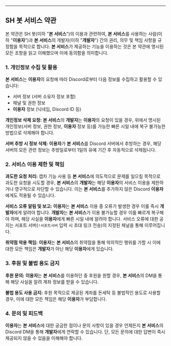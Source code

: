 ---

## SH 봇 서비스 약관

본 약관은 SH 봇(이하 "**본 서비스**")의 이용과 관련하여, **본 서비스**를 사용하는 사람(이하 "**이용자**")과 **본 서비스**의 개발자(이하 "**개발자**") 간의 권리, 의무 및 책임 사항을 규정함을 목적으로 합니다. **본 서비스**가 제공하는 기능을 이용하는 것은 본 약관에 명시된 모든 조항을 읽고 이해했으며 이에 동의함을 의미합니다.


### 1. 개인정보 수집 및 활용

**본 서비스**는 **이용자**의 요청에 따라 Discord로부터 다음 정보를 수집하고 활용할 수 있습니다:
* 서버 정보 (서버 소유자 정보 포함)
* 채널 및 권한 정보
* **이용자** 정보 (닉네임, Discord ID 등)

**개인정보 삭제 요청:** **본 서비스**의 **개발자**는 **이용자**의 요청이 있을 경우, 위에서 명시된 개인정보(서버 정보, 권한 정보, **이용자** 정보 등)를 가능한 빠른 시일 내에 복구 불가능한 방법으로 삭제해야 합니다.

**서버 추방 시 정보 삭제:** **이용자**가 **본 서비스**를 Discord 서버에서 추방하는 경우, 해당 서버의 모든 관련 정보는 추방일로부터 1일의 유예 기간 후 자동적으로 삭제됩니다.


### 2. 서비스 이용 제한 및 책임

**과도한 요청 처리:** 캡차 기능 사용 등 **본 서비스**에 의도적으로 문제를 일으킬 목적으로 과도한 요청을 시도할 경우, **본 서비스**의 **개발자**는 해당 **이용자**의 서비스 이용을 제한하거나 영구적으로 차단할 수 있습니다. 이는 **본 서비스**를 추가하지 않은 Discord **이용자**에게도 적용될 수 있습니다.

**서비스 오류 알림 및 보고:** **이용자**는 **본 서비스** 이용 중 오류가 발생한 경우 이를 즉시 **개발자**에게 알려야 합니다. **개발자**는 **본 서비스**가 이용 불가능할 경우 이를 빠르게 복구해야 하며, 해당 사실을 **이용자**에게 빠른 시일 내에 알려야 합니다. 서비스 오류에 대한 공지는 서포트 서버(`!서포트서버` 입력 시 초대 링크 전송)의 지정된 채널을 통해 이루어집니다.

**취약점 악용 책임:** **이용자**는 **본 서비스**의 취약점을 통해 악의적인 행위를 가할 시 이에 대한 모든 책임은 **개발자**가 아닌 해당 **이용자**에게 있습니다.


### 3. 후원 및 불법 용도 금지

**후원 문의:** **이용자**는 **본 서비스**를 이용하던 중 후원을 원할 경우, **본 서비스**의 DM을 통해 해당 사실을 알려 계좌 정보를 받을 수 있습니다.

**불법 용도 사용 금지:** 후원 목적으로 제공된 계좌를 돈세탁 등 불법적인 용도로 사용할 경우, 이에 대한 모든 책임은 해당 **이용자**가 부담합니다.


### 4. 문의 및 피드백

**이용자**는 **본 서비스**에 대한 궁금한 점이나 문의 사항이 있을 경우 언제든지 **본 서비스**의 Discord DM을 통해 **개발자**에게 연락할 수 있습니다. 단, 모든 문의에 대한 답변이 즉시 제공되지 않을 수 있음을 이해해야 합니다.
